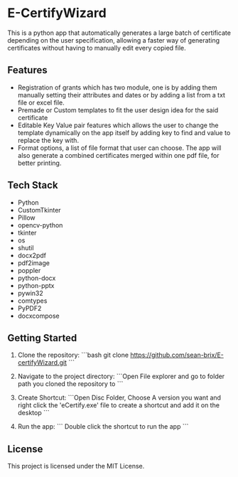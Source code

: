 # E-CertifyWizard

This is a python app that automatically generates a large batch of certificate depending on the user specification, allowing a faster way of generating certificates without having to manually edit every copied file.

## Features

- Registration of grants which has two module, one is by adding them manually setting their attributes and dates or by adding a list from a txt file or excel file.
- Premade or Custom templates to fit the user design idea for the said certificate
- Editable Key Value pair features which allows the user to change the template dynamically on the app itself by adding key to find and value to replace the key with.
- Format options, a list of file format that user can choose. The app will also generate a combined certificates merged within one pdf file, for better printing.

## Tech Stack

- Python
- CustomTkinter
- Pillow
- opencv-python
- tkinter
- os
- shutil
- docx2pdf
- pdf2image
- poppler
- python-docx
- python-pptx
- pywin32
- comtypes
- PyPDF2
- docxcompose

## Getting Started

1. Clone the repository:
   \`\`\`bash
   git clone https://github.com/sean-brix/E-certifyWizard.git
   \`\`\`

2. Navigate to the project directory:
   \`\`\`Open File explorer and
   go to folder path you cloned the repository to
   \`\`\`

3. Create Shortcut:
   \`\`\`Open Disc Folder,
   Choose A version you want and right click the 'eCertify.exe' file to create a shortcut and add it on the desktop
   \`\`\`

4. Run the app:
   \`\`\`
   Double click the shortcut to run the app
   \`\`\`

## License

This project is licensed under the MIT License.
